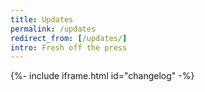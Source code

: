 ```yaml
---
title: Updates
permalink: /updates
redirect_from: [/updates/]
intro: Fresh off the press
---
```

{%- include iframe.html id="changelog" -%}
